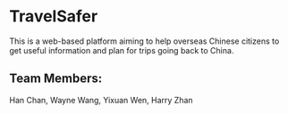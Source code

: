 # TravelSafer
This is a web-based platform aiming to help overseas Chinese citizens to get useful information and plan for trips going back to China.

## Team Members:
Han Chan, Wayne Wang, Yixuan Wen, Harry Zhan


